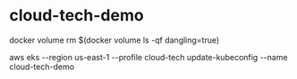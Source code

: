# cloud-tech-demo

docker volume rm $(docker volume ls -qf dangling=true)

aws eks --region us-east-1  --profile cloud-tech update-kubeconfig --name cloud-tech-demo

